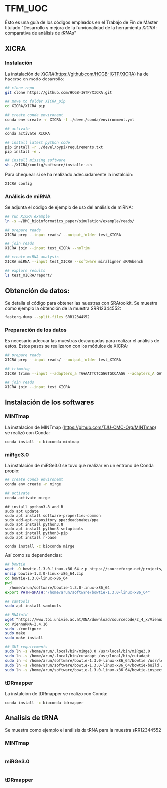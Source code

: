 # TFM_UOC

Ésto es una guía de los códigos empleados en el Trabajo de Fin de Máster titulado "Desarrollo y mejora de la funcionalidad de la herramienta _XICRA_: comparativa de análisis de _tRNAs_"

## XICRA

### Instalación 

La instalación de _XICRA_(https://github.com/HCGB-IGTP/XICRA) ha de hacerse en modo desarrollo:

```bash
## clone repo
git clone https://github.com/HCGB-IGTP/XICRA.git

## move to folder XICRA_pip
cd XICRA/XICRA_pip

## create conda environemt
conda env create -n XICRA -f ./devel/conda/environment.yml

## activate
conda activate XICRA

## install latest python code
pip install -r ./devel/pypi/requirements.txt
pip install -e .

## install missing software
sh ./XICRA/config/software/installer.sh
```

Para chequear si se ha realizado adecuadamente la instalción:

```bash
XICRA config
```

### Análisis de miRNA

Se adjunta el código de ejemplo de uso del análisis de miRNA:

```bash
## run XICRA example
ln -s ~/BMC_bioinformatics_paper/simulation/example/reads/

## prepare reads
XICRA prep --input reads/ --output_folder test_XICRA

## join reads
XICRA join --input test_XICRA --noTrim

## create miRNA analysis
XICRA miRNA --input test_XICRA --software miraligner sRNAbench

## explore results
ls test_XICRA/report/
```

## Obtención de datos:

Se detalla el código para obtener las muestras con SRAtoolkit. Se muestra como ejemplo la obtención de la muestra SRR12344552:

```bash
fasterq-dump --split-files SRR12344552
```

### Preparación de los datos

Es necesario adecuar las muestras descargadas para realizar el análisis de estos. Estos pasos se realizaron con los módulos de XICRA:

```bash
## prepare reads
XICRA prep --input reads/ --output_folder test_XICRA

## trimming
XICRA trimm --input --adapters_a TGGAATTCTCGGGTGCCAAGG --adapters_A GATCGTCGGACTGTAGAACTCTGAAC

## join reads
XICRA join --input test_XICRA
```

## Instalación de los softwares
 
### MINTmap

La instalacion de MINTmap (https://github.com/TJU-CMC-Org/MINTmap) se realizó con Conda:

```bash
conda install -c bioconda mintmap
```

### miRge3.0

La instalación de miRGe3.0 se tuvo que realizar en un entrono de Conda propio:

```bash
## create conda environemt
conda env create -n mirge

## activate
conda activate mirge
```

```
## install python3.8 and R
sudo apt update
sudo apt install software-properties-common
sudo add-apt-repository ppa:deadsnakes/ppa
sudo apt install python3.8
sudo apt install python3-setuptools
sudo apt install python3-pip
sudo apt install r-base
```

```bash
conda install -c bioconda mirge
```

Así como su dependencias:

```bash
## bowtie
wget -O bowtie-1.3.0-linux-x86_64.zip https://sourceforge.net/projects/bowtie-bio/files/bowtie/1.3.0/bowtie-1.3.0-linux-x86_64.zip/download
unzip bowtie-1.3.0-linux-x86_64.zip
cd bowtie-1.3.0-linux-x86_64
pwd 
  /home/arun/software/bowtie-1.3.0-linux-x86_64
export PATH=$PATH:"/home/arun/software/bowtie-1.3.0-linux-x86_64"

## samtools
sudo apt install samtools

## RNAfold
wget “https://www.tbi.univie.ac.at/RNA/download/sourcecode/2_4_x/ViennaRNA-2.4.16.tar.gz”
cd ViennaRNA-2.4.16
sudo ./configure 
sudo make 
sudo make install

## GUI requirements
sudo ln -s /home/arun/.local/bin/miRge3.0 /usr/local/bin/miRge3.0
sudo ln -s /home/arun/.local/bin/cutadapt /usr/local/bin/cutadapt
sudo ln -s /home/arun/software/bowtie-1.3.0-linux-x86_64/bowtie /usr/local/bin/bowtie
sudo ln -s /home/arun/software/bowtie-1.3.0-linux-x86_64/bowtie-build /usr/local/bin/bowtie-build
sudo ln -s /home/arun/software/bowtie-1.3.0-linux-x86_64/bowtie-inspect /usr/local/bin/bowtie-inspect
```

### tDRmapper

La instalción de tDRmapper se realizo con Conda:

```bash
conda install -c bioconda tdrmapper
```

## Analisis de tRNA

Se muestra como ejemplo el análisis de tRNA para la muestra sRR12344552

### MINTmap

```bash

```

### miRGe3.0

```bash

```
### tDRmapper

```bash

```
